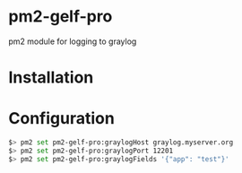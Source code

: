 # pm2-gelf-pro
pm2 module for logging to graylog

# Installation

# Configuration

```sh
$> pm2 set pm2-gelf-pro:graylogHost graylog.myserver.org
$> pm2 set pm2-gelf-pro:graylogPort 12201
$> pm2 set pm2-gelf-pro:graylogFields '{"app": "test"}'
```